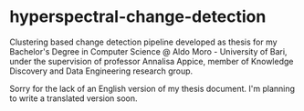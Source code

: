 # hyperspectral-change-detection
Clustering based change detection pipeline developed as thesis for my Bachelor's Degree in Computer Science @ Aldo Moro - University of Bari, under the supervision of professor Annalisa Appice, member of Knowledge Discovery and Data Engineering research group.

Sorry for the lack of an English version of my thesis document. I'm planning to write a translated version soon.
